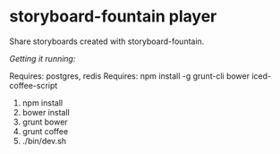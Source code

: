 storyboard-fountain player
==========================

Share storyboards created with storyboard-fountain.

*Getting it running:*

Requires: postgres, redis
Requires: npm install -g grunt-cli bower iced-coffee-script

1. npm install
2. bower install
3. grunt bower
4. grunt coffee
5. ./bin/dev.sh
